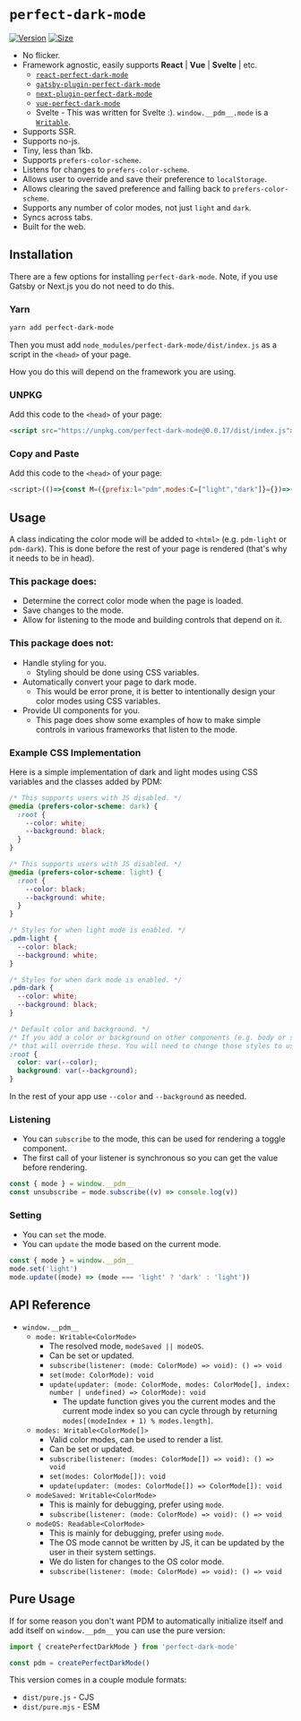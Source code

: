# `perfect-dark-mode`

[![Version](https://img.shields.io/npm/v/perfect-dark-mode.svg)](https://www.npmjs.com/package/perfect-dark-mode)
[![Size](https://img.shields.io/bundlephobia/minzip/perfect-dark-mode?label=size)](https://bundlephobia.com/result?p=perfect-dark-mode)

- No flicker.
- Framework agnostic, easily supports **React** | **Vue** | **Svelte** | etc.
  - [`react-perfect-dark-mode`](https://github.com/DylanVann/perfect-dark-mode/tree/main/packages/react-perfect-dark-mode)
  - [`gatsby-plugin-perfect-dark-mode`](https://github.com/DylanVann/perfect-dark-mode/tree/main/packages/gatsby-plugin-perfect-dark-mode)
  - [`next-plugin-perfect-dark-mode`](https://github.com/DylanVann/perfect-dark-mode/tree/main/packages/next-plugin-perfect-dark-mode)
  - [`vue-perfect-dark-mode`](https://github.com/DylanVann/perfect-dark-mode/tree/main/packages/vue-perfect-dark-mode)
  - Svelte - This was written for Svelte :). `window.__pdm__.mode` is a [`Writable`](https://svelte.dev/docs#writable).
- Supports SSR.
- Supports no-js.
- Tiny, less than 1kb.
- Supports `prefers-color-scheme`.
- Listens for changes to `prefers-color-scheme`.
- Allows user to override and save their preference to `localStorage`.
- Allows clearing the saved preference and falling back to `prefers-color-scheme`.
- Supports any number of color modes, not just `light` and `dark`.
- Syncs across tabs.
- Built for the web.

## Installation

There are a few options for installing `perfect-dark-mode`.
Note, if you use Gatsby or Next.js you do not need to do this.

### Yarn

```bash
yarn add perfect-dark-mode
```

Then you must add `node_modules/perfect-dark-mode/dist/index.js` as a script in the `<head>` of your page.

How you do this will depend on the framework you are using.

### UNPKG

Add this code to the `<head>` of your page:

```html
<script src="https://unpkg.com/perfect-dark-mode@0.0.17/dist/index.js"></script>
```

### Copy and Paste

Add this code to the `<head>` of your page:

```js
<script>(()=>{const M=({prefix:l="pdm",modes:C=["light","dark"]}={})=>{const i=l,u=window.localStorage;let s=C;const h=(()=>{const t=new Set,a=e=>{s=e,t.forEach(n=>n(e))};return{subscribe(e){return e(s),t.add(e),()=>t.delete(e)},set:a,update(e){a(e(s))}}})(),f=(()=>{const t=new Set,a=matchMedia("(prefers-color-scheme: dark)");let e;const n=({matches:r})=>{const d=r?"dark":"light";e=d,t.forEach(o=>o(d))};return a.addEventListener?a.addEventListener("change",n):a.addListener(n),n(a),{subscribe(r){return r(e),t.add(r),()=>t.delete(r)}}})(),c=(()=>{const t=o=>!o||!s.includes(o)?void 0:o,a=new Set;let e;const n=o=>{if(o===e)return;o!==void 0?u.setItem(i,o):u.removeItem(i),a.forEach(g=>g(o)),e=o},r=u.getItem(i),d=t(r);return e=d,window.addEventListener("storage",o=>o.key===i&&n(o.newValue||void 0)),{subscribe(o){return o(d),a.add(o),()=>a.delete(o)},set:n,update(o){n(o(e))}}})(),m=(()=>{let t,a,e;const n=new Set;return c.subscribe(r=>{t=r;const d=t||a;d!==e&&(e=d,n.forEach(o=>o(e)))}),f.subscribe(r=>{a=r;const d=t||a;d!==e&&(e=d,n.forEach(o=>o(e)))}),{subscribe(r){return n.add(r),r(e),()=>n.delete(r)},set:c.set,update(r){let d=s.indexOf(e);d=d===-1?0:d,c.set(r(e,s,d))}}})(),b=document.documentElement.classList;let p;return m.subscribe(t=>{p&&b.remove(`${l}-${p}`),b.add(`${l}-${t}`),p=t}),b.add(l),{mode:m,modes:h,modeOS:f,modeSaved:c}};window.__pdm__=M({modes:document.documentElement.dataset.pdm?.split(" ")});})();</script>
```

## Usage

A class indicating the color mode will be added to `<html>` (e.g. `pdm-light` or `pdm-dark`).
This is done before the rest of your page is rendered (that's why it needs to be in head).

### This package does:

- Determine the correct color mode when the page is loaded.
- Save changes to the mode.
- Allow for listening to the mode and building controls that depend on it.

### This package does not:

- Handle styling for you.
  - Styling should be done using CSS variables.
- Automatically convert your page to dark mode.
  - This would be error prone, it is better to intentionally design your color modes using CSS variables.
- Provide UI components for you.
  - This page does show some examples of how to make simple controls in various frameworks that listen to the mode.

### Example CSS Implementation

Here is a simple implementation of dark and light modes using CSS variables and the classes added by PDM:

```css
/* This supports users with JS disabled. */
@media (prefers-color-scheme: dark) {
  :root {
    --color: white;
    --background: black;
  }
}

/* This supports users with JS disabled. */
@media (prefers-color-scheme: light) {
  :root {
    --color: black;
    --background: white;
  }
}

/* Styles for when light mode is enabled. */
.pdm-light {
  --color: black;
  --background: white;
}

/* Styles for when dark mode is enabled. */
.pdm-dark {
  --color: white;
  --background: black;
}

/* Default color and background. */
/* If you add a color or background on other components (e.g. body or some custom Button) */
/* that will override these. You will need to change those styles to use these CSS variables. */
:root {
  color: var(--color);
  background: var(--background);
}
```

In the rest of your app use `--color` and `--background` as needed.

### Listening

- You can `subscribe` to the mode, this can be used for rendering a toggle component.
- The first call of your listener is synchronous so you can get the value before rendering.

```js
const { mode } = window.__pdm__
const unsubscribe = mode.subscribe((v) => console.log(v))
```

### Setting

- You can `set` the mode.
- You can `update` the mode based on the current mode.

```js
const { mode } = window.__pdm__
mode.set('light')
mode.update((mode) => (mode === 'light' ? 'dark' : 'light'))
```

## API Reference

- `window.__pdm__`
  - `mode: Writable<ColorMode>`
    - The resolved mode, `modeSaved || modeOS`.
    - Can be set or updated.
    - `subscribe(listener: (mode: ColorMode) => void): () => void`
    - `set(mode: ColorMode): void`
    - `update(updater: (mode: ColorMode, modes: ColorMode[], index: number | undefined) => ColorMode): void`
      - The update function gives you the current modes and the current mode index so you can cycle
        through by returning `modes[(modeIndex + 1) % modes.length]`.
  - `modes: Writable<ColorMode[]>`
    - Valid color modes, can be used to render a list.
    - Can be set or updated.
    - `subscribe(listener: (modes: ColorMode[]) => void): () => void`
    - `set(modes: ColorMode[]): void`
    - `update(updater: (modes: ColorMode[]) => ColorMode[]): void`
  - `modeSaved: Writable<ColorMode>`
    - This is mainly for debugging, prefer using `mode`.
    - `subscribe(listener: (mode: ColorMode) => void): () => void`
  - `modeOS: Readable<ColorMode>`
    - This is mainly for debugging, prefer using `mode`.
    - The OS mode cannot be written by JS, it can
      be updated by the user in their system settings.
    - We do listen for changes to the OS color mode.
    - `subscribe(listener: (mode: ColorMode) => void): () => void`

## Pure Usage

If for some reason you don't want PDM to automatically initialize itself and add itself on `window.__pdm__` you can use the pure version:

```js
import { createPerfectDarkMode } from 'perfect-dark-mode'

const pdm = createPerfectDarkMode()
```

This version comes in a couple module formats:

- `dist/pure.js` - CJS
- `dist/pure.mjs` - ESM

